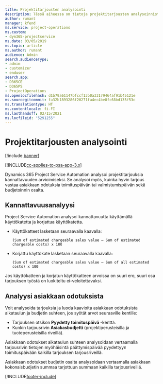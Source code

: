 ```yaml
---
title: Projektitarjousten analysointi
description: Tässä aiheessa on tietoja projektitarjousten analysoinnista.
author: rumant
manager: kfend
ms.service: project-operations
ms.custom:
- dyn365-projectservice
ms.date: 03/05/2019
ms.topic: article
ms.author: rumant
audience: Admin
search.audienceType:
- admin
- customizer
- enduser
search.app:
- D365CE
- D365PS
- ProjectOperations
ms.openlocfilehash: d1b79a61147bfccf13b0a33179464af91b45121e
ms.sourcegitcommit: fa32b1893286f20271fa4ec4be8fc68bd135f53c
ms.translationtype: HT
ms.contentlocale: fi-FI
ms.lasthandoff: 02/15/2021
ms.locfileid: "5291255"
---
```

# <a name="analysis-of-project-quotes"></a>Projektitarjousten analysointi

[!include [banner](../includes/psa-now-project-operations.md)]

[!INCLUDE[cc-applies-to-psa-app-3.x](../includes/cc-applies-to-psa-app-3x.md)]

Dynamics 365 Project Service Automation analysoi projektitarjouksia kannattavuuden arvioimiseksi. Se analysoi myös, kuinka hyvin tarjous vastaa asiakkaan odotuksia toimituspäivän tai valmistumispäivän sekä budjetoinnin osalta.

## <a name="profitability-analysis"></a>Kannattavuusanalyysi

Project Service Automation analysoi kannattavuutta käyttämällä käyttökatetta ja korjattua käyttökatetta.

- Käyttökatteet lasketaan seuraavalla kaavalla:

  `
    (Sum of estimated chargeable sales value – Sum of estimated chargeable costs) x 100
  `
- Korjattu käyttökate lasketaan seuraavalla kaavalla:

  `
    (Sum of estimated chargeable sales value – Sum of all estimated costs) x 100
  `

Jos käyttökatteen ja korjatun käyttökatteen arvoissa on suuri ero, suuri osa tarjouksen työstä on luokiteltu ei-veloitettavaksi.

## <a name="analysis-of-customer-expectations"></a>Analyysi asiakkaan odotuksista

Voit analysoida tarjouksia ja luoda kaavioita asiakkaan odotuksista aikataulun ja budjetin suhteen, jos syötät arvot seuraaville kentille:

- Tarjouksen otsikon **Pyydetty toimituspäivä** -kenttä.
- Kunkin tarjousrivin **Asiakasbudjetti** (projektiperusteisilla ja tuoteperusteisilla riveillä).

Asiakkaan odotukset aikataulun suhteen analysoidaan vertaamalla tarjousrivin tietojen myöhäisintä päättymispäivää pyydettyyn toimituspäivään kaikilla tarjouksen tarjousriveillä.

Asiakkaan odotukset budjetin osalta analysoidaan vertaamalla asiakkaan kokonaisbudjetin summaa tarjottuun summaan kaikilla tarjousriveillä.


[!INCLUDE[footer-include](../includes/footer-banner.md)]